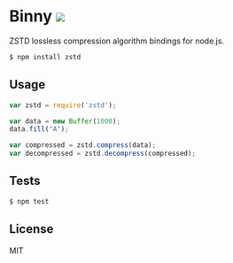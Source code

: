 Binny [![](https://travis-ci.org/x25/node-zstd.svg?branch=master)](https://travis-ci.org/x25/node-zstd)
=====

ZSTD lossless compression algorithm bindings for node.js.

```bash
$ npm install zstd
```

## Usage

```js
var zstd = require('zstd');

var data = new Buffer(1000);
data.fill("A");

var compressed = zstd.compress(data);
var decompressed = zstd.decompress(compressed);
```

## Tests

```sh
$ npm test
```

## License
MIT
